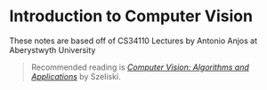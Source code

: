 # Introduction to Computer Vision 

These notes are based off of CS34110 Lectures by Antonio Anjos at Aberystwyth University 

> Recommended reading is [_Computer Vision: Algorithms and Applications_](https://web.itu.edu.tr/hulyayalcin/Signal_Processing_Books/2010_Szeliski_ComputerVision.pdf) by Szeliski.

